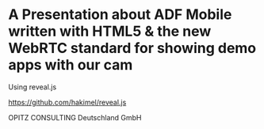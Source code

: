 # A Presentation about ADF Mobile written with HTML5 & the new WebRTC standard for showing demo apps with our cam

Using reveal.js

https://github.com/hakimel/reveal.js

OPITZ CONSULTING Deutschland GmbH
